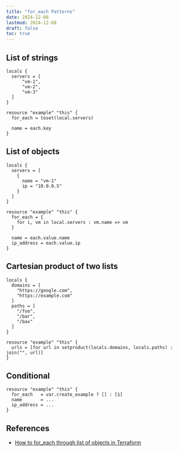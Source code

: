 ```yaml
---
title: "for_each Patterns"
date: 2024-12-08
lastmod: 2024-12-08
draft: false
toc: true
---
```


## List of strings

```hcl
locals {
  servers = [
      "vm-1",
      "vm-2",
      "vm-3"
  ]
}

resource "example" "this" {
  for_each = toset(local.servers)

  name = each.key
}
```

## List of objects

```hcl
locals {
  servers = [
    {
      name = "vm-1"
      ip = "10.0.0.5"
    }
  ]
}

resource "example" "this" {
  for_each = {
    for i, vm in local.servers : vm.name => vm
  }

  name = each.value.name
  ip_address = each.value.ip
}
```

## Cartesian product of two lists

```hcl
locals {
  domains = [
    "https://google.com",
    "https://example.com"
  ]
  paths = [
	"/foo",
	"/bar",
	"/bax"
  ]
}

resource "example" "this" {
  urls = [for url in setproduct(locals.domains, locals.paths) : join("", url)]
}
```

## Conditional

```hcl
resource "example" "this" {
  for_each   = var.create_example ? [] : [1]
  name       = ...
  ip_address = ...
}
```

## References
- [How to for_each through list of objects in
  Terraform](https://stackoverflow.com/questions/58594506/how-to-for-each-through-a-listobjects-in-terraform-0-12)
